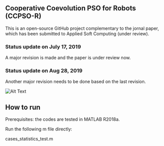 
## Cooperative Coevolution PSO for Robots (CCPSO-R)

This is an open-source GitHub project complementary to the jornal paper, 
which has been submitted to Applied Soft Computing (under review).

### Status update on July 17, 2019

A major revision is made and the paper is under review now.

### Status update on Aug 28, 2019

Another major revision needs to be done based on the last revision.

![Alt Text](https://github.com/LijunSun90/pursuitCCPSOR/tree/master/data/D201909251947_pursuit/n_robots_8_prey_linear\_smart_seed_1.gif)

## How to run
Prerequisites: the codes are tested in MATLAB R2018a.

Run the following m file directly:

cases_statistics_test.m
